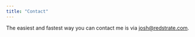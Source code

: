 ```yaml
---
title: "Contact"
---
```


The easiest and fastest way you can contact me is via josh@redstrate.com.
